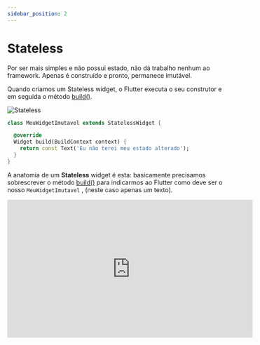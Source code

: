 ```yaml
---
sidebar_position: 2
---
```


# Stateless

Por ser mais simples e não possui estado, não dá trabalho nenhum ao framework. Apenas é construído e pronto, permanece imutável.

Quando criamos um Stateless widget, o Flutter executa o seu construtor e em seguida o método [build()](https://api.flutter.dev/flutter/widgets/StatelessWidget/build.html).

![Stateless](/img/stateless.png)

```dart
class MeuWidgetImutavel extends StatelessWidget {

  @override
  Widget build(BuildContext context) {
    return const Text('Eu não terei meu estado alterado');
  }
}
```

A anatomia de um **Stateless** widget é esta: basicamente precisamos sobrescrever o método [build()](https://api.flutter.dev/flutter/widgets/StatelessWidget/build.html) para indicarmos ao Flutter como deve ser o nosso `MeuWidgetImutavel` , (neste caso apenas um texto).

<div class="video-container">
<iframe width="560" height="315" src="https://www.youtube.com/embed/WQ-cmdhkXCA" title="YouTube video player" frameborder="0" allow="accelerometer; autoplay; clipboard-write; encrypted-media; gyroscope; picture-in-picture" allowfullscreen></iframe>
</div>